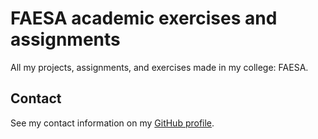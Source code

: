 # FAESA academic exercises and assignments

All my projects, assignments, and exercises made in my college: FAESA.

## Contact

See my contact information on my [GitHub profile](https://github.com/bernardodangelo).
